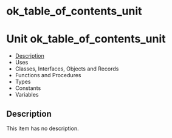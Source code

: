 # ok\_table\_of\_contents\_unit


# Unit ok\_table\_of\_contents\_unit

- [Description](#PasDoc-Description)
- Uses
- Classes, Interfaces, Objects and Records
- Functions and Procedures
- Types
- Constants
- Variables

<span id="PasDoc-Description"/>

## Description
This item has no description.

<span id="PasDoc-Uses"/>
